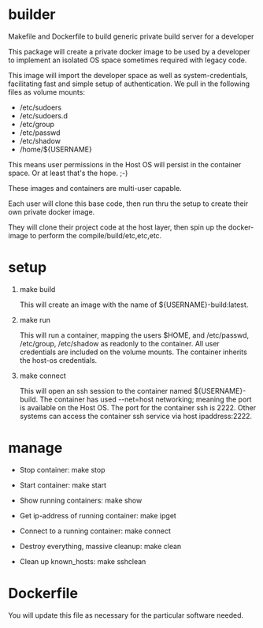 # builder
Makefile and Dockerfile to build generic private build server for a developer

This package will create a private docker image to be used by a developer to implement an isolated OS space sometimes required with legacy code.

This image will import the developer space as well as system-credentials, facilitating fast and simple setup of authentication.
We pull in the following files as volume mounts:
-  /etc/sudoers
-  /etc/sudoers.d
-  /etc/group
-  /etc/passwd
-  /etc/shadow
-  /home/${USERNAME}

This means user permissions in the Host OS will persist in the container space.  Or at least that's the hope.  ;-)

These images and containers are multi-user capable.  

Each user will clone this base code, then run thru the setup to create their own private docker image.  

They will clone their project code at the host layer, then spin up the docker-image to perform the compile/build/etc,etc,etc.

# setup

1.  make build

    This will create an image with the name of ${USERNAME}-build:latest.

2.  make run

    This will run a container, mapping the users $HOME, and /etc/passwd, /etc/group, /etc/shadow as readonly to the container.
    All user credentials are included on the volume mounts.
    The container inherits the host-os credentials.

3.  make connect

    This will open an ssh session to the container named ${USERNAME}-build.
    The container has used --net=host networking; meaning the port is available on the Host OS.
    The port for the container ssh is 2222.
    Other systems can access the container ssh service via host ipaddress:2222.

# manage

- Stop container:  make stop

- Start container:  make start

- Show running containers:  make show

- Get ip-address of running container:  make ipget

- Connect to a running container:  make connect

- Destroy everything, massive cleanup:  make clean

- Clean up known_hosts: make sshclean

# Dockerfile

  You will update this file as necessary for the particular software needed.


